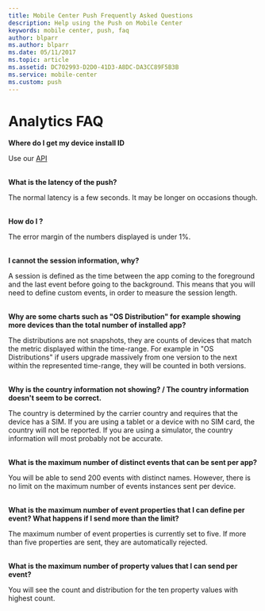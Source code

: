 ```yaml
---
title: Mobile Center Push Frequently Asked Questions
description: Help using the Push on Mobile Center
keywords: mobile center, push, faq
author: blparr
ms.author: blparr
ms.date: 05/11/2017
ms.topic: article
ms.assetid: DC702993-D2D0-41D3-A8DC-DA3CC89F5B3B
ms.service: mobile-center
ms.custom: push
---
```


# Analytics FAQ

**Where do I get my device install ID**

Use our [API](~/sdk/other-apis/android.md) 
<br><br>

**What is the latency of the push?**

The normal latency is a few seconds. It may be longer on occasions though.
<br><br>

**How do I ?**

The error margin of the numbers displayed is under 1%.
<br><br>

**I cannot the session information, why?**

A session is defined as the time between the app coming to the foreground and the last event before going to the background. This means that you will need to define custom events, in order to measure the session length. 
<br><br>

**Why are some charts such as "OS Distribution" for example showing more devices than the total number of installed app?**

The distributions are not snapshots, they are counts of devices that match the metric displayed within the time-range. For example in "OS Distributions" if users upgrade massively from one version to the next within the represented time-range, they will be counted in both versions.
<br><br>

**Why is the country information not showing? / The country information doesn't seem to be correct.**

The country is determined by the carrier country and requires that the device has a SIM. If you are using a tablet or a device with no SIM card, the country will not be reported. If you are using a simulator, the country information will most probably not be accurate.
<br><br>

**What is the maximum number of distinct events that can be sent per app?**

You will be able to send 200 events with distinct names. However, there is no limit on the maximum number of events instances sent per device.
<br><br>

**What is the maximum number of event properties that I can define per event? What happens if I send more than the limit?**

The maximum number of event properties is currently set to five. If more than five properties are sent, they are automatically rejected.
<br><br>

**What is the maximum number of property values that I can send per event?**

You will see the count and distribution for the ten property values with highest count.
